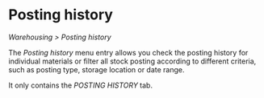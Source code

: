 # Posting history

*Warehousing > Posting history*

The *Posting history* menu entry allows you check the posting history for individual materials or filter all stock posting according to different criteria, such as posting type, storage location or date range.

It only contains the *POSTING HISTORY* tab.